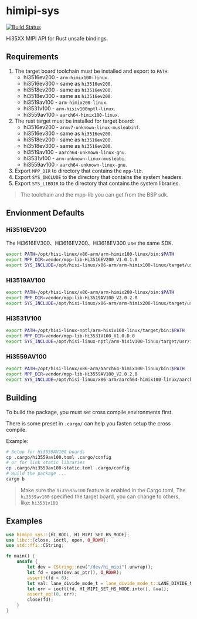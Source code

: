 himipi-sys
==========

[![Build Status](https://ci.vaxpl.com/api/badges/rdst/himipi-sys/status.svg?ref=refs/heads/{{BRANCH_NAME}})](https://ci.vaxpl.com/rdst/himipi-sys)

Hi35XX MIPI API for Rust unsafe bindings.

Requirements
------------

1. The target board toolchain must be installed and export to `PATH`:
    - hi3516ev200 - `arm-himix100-linux`.
    - hi3516ev300 - same as `hi3516ev200`.
    - hi3518ev200 - same as `hi3516ev200`.
    - hi3518ev300 - same as `hi3516ev200`.
    - hi3519av100 - `arm-himix200-linux`.
    - hi3531v100 - `arm-hisiv100nptl-linux`.
    - hi3559av100 - `aarch64-himix100-linux`.
2. The rust target must be installed for target board:
    - hi3516ev200 - `armv7-unknown-linux-musleabihf`.
    - hi3516ev300 - same as `hi3516ev200`.
    - hi3518ev200 - same as `hi3516ev200`.
    - hi3518ev300 - same as `hi3516ev200`.
    - hi3519av100 - `aarch64-unknown-linux-gnu`.
    - hi3531v100 - `arm-unknown-linux-musleabi`.
    - hi3559av100 - `aarch64-unknown-linux-gnu`.
3. Export `MPP_DIR` to directory that contains the `mpp-lib`.
4. Export `SYS_INCLUDE` to the directory that contains the system headers.
5. Export `SYS_LIBDIR` to the directory that contains the system libraries.

> The toolchain and the mpp-lib you can get from the BSP sdk.

Envionment Defaults
-------------------

### Hi3516EV200

The Hi3616EV300、Hi3616EV200、Hi3618EV300 use the same SDK.

```sh
export PATH=/opt/hisi-linux/x86-arm/arm-himix100-linux/bin:$PATH
export MPP_DIR=vendor/mpp-lib-Hi3516EV200_V1.0.1.0
export SYS_INCLUDE=/opt/hisi-linux/x86-arm/arm-himix100-linux/target/usr/include
```

### Hi3519AV100

```sh
export PATH=/opt/hisi-linux/x86-arm/arm-himix200-linux/bin:$PATH
export MPP_DIR=vendor/mpp-lib-Hi3519AV100_V2.0.2.0
export SYS_INCLUDE=/opt/hisi-linux/x86-arm/arm-himix200-linux/target/usr/include
```

### Hi3531V100

```sh
export PATH=/opt/hisi-linux-nptl/arm-hisiv100-linux/target/bin:$PATH
export MPP_DIR=vendor/mpp-lib-Hi3531V100_V1.0.D.0
export SYS_INCLUDE=/opt/hisi-linux-nptl/arm-hisiv100-linux/target/usr/include
```

### Hi3559AV100

```sh
export PATH=/opt/hisi-linux/x86-arm/aarch64-himix100-linux/bin:$PATH
export MPP_DIR=vendor/mpp-lib-Hi3559AV100_V2.0.2.0
export SYS_INCLUDE=/opt/hisi-linux/x86-arm/aarch64-himix100-linux/aarch64-linux-gnu/sys-include
```

Building
--------

To build the package, you must set cross compile environments first.

There is some preset in `.cargo/` can help you fasten setup the cross compile.

Example:

```sh
# Setup for Hi3559AV100 boards
cp .cargo/hi3559av100.toml .cargo/config
# or for link static libraries
cp .cargo/hi3559av100-static.toml .cargo/config
# Build the package ...
cargo b
```

> Make sure the `hi3559av100` feature is enabled in the Cargo.toml,
> The `hi3559av100` specified the target board, you can change to others,
> like: `hi3531v100`

Examples
--------

```rs
use himipi_sys::{HI_BOOL, HI_MIPI_SET_HS_MODE};
use libc::{close, ioctl, open, O_RDWR};
use std::ffi::CString;

fn main() {
    unsafe {
        let dev = CString::new("/dev/hi_mipi").unwrap();
        let fd = open(dev.as_ptr(), O_RDWR);
        assert!(fd > 0);
        let val: lane_divide_mode_t = lane_divide_mode_t::LANE_DIVIDE_MODE_0;
        let err = ioctl(fd, HI_MIPI_SET_HS_MODE.into(), &val);
        assert_eq!(0, err);
        close(fd);
    }
}
```
